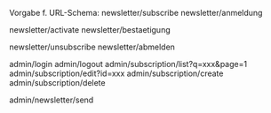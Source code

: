 Vorgabe f. URL-Schema:
newsletter/subscribe
newsletter/anmeldung

newsletter/activate
newsletter/bestaetigung

newsletter/unsubscribe
newsletter/abmelden

admin/login
admin/logout
admin/subscription/list?q=xxx&page=1	
admin/subscription/edit?id=xxx
admin/subscription/create
admin/subscription/delete

admin/newsletter/send